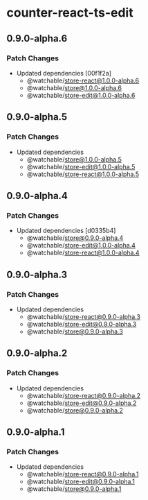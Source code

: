 # counter-react-ts-edit

## 0.9.0-alpha.6

### Patch Changes

- Updated dependencies [00f1f2a]
  - @watchable/store-react@1.0.0-alpha.6
  - @watchable/store@1.0.0-alpha.6
  - @watchable/store-edit@1.0.0-alpha.6

## 0.9.0-alpha.5

### Patch Changes

- Updated dependencies
  - @watchable/store@1.0.0-alpha.5
  - @watchable/store-edit@1.0.0-alpha.5
  - @watchable/store-react@1.0.0-alpha.5

## 0.9.0-alpha.4

### Patch Changes

- Updated dependencies [d0335b4]
  - @watchable/store@0.9.0-alpha.4
  - @watchable/store-edit@1.0.0-alpha.4
  - @watchable/store-react@1.0.0-alpha.4

## 0.9.0-alpha.3

### Patch Changes

- Updated dependencies
  - @watchable/store-react@0.9.0-alpha.3
  - @watchable/store-edit@0.9.0-alpha.3
  - @watchable/store@0.9.0-alpha.3

## 0.9.0-alpha.2

### Patch Changes

- Updated dependencies
  - @watchable/store-react@0.9.0-alpha.2
  - @watchable/store-edit@0.9.0-alpha.2
  - @watchable/store@0.9.0-alpha.2

## 0.9.0-alpha.1

### Patch Changes

- Updated dependencies
  - @watchable/store-react@0.9.0-alpha.1
  - @watchable/store-edit@0.9.0-alpha.1
  - @watchable/store@0.9.0-alpha.1

